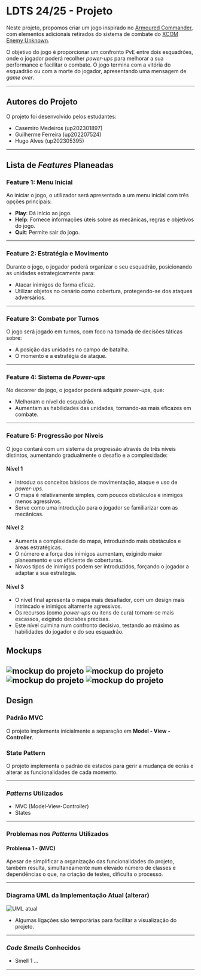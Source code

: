 # LDTS 24/25 - Projeto

Neste projeto, propomos criar um jogo inspirado no [Armoured Commander](https://store.steampowered.com/app/1361580/Armoured_Commander/), com elementos adicionais retirados do sistema de combate do [XCOM Enemy Unknown](https://store.steampowered.com/app/200510/XCOM_Enemy_Unknown/).

O objetivo do jogo é proporcionar um confronto PvE entre dois esquadrões, onde o jogador poderá recolher *power-ups* para melhorar a sua performance e facilitar o combate. O jogo termina com a vitória do esquadrão ou com a morte do jogador, apresentando uma mensagem de *game over*.

---

## Autores do Projeto

O projeto foi desenvolvido pelos estudantes:
- Casemiro Medeiros (up202301897)
- Guilherme Ferreira (up202207524)
- Hugo Alves (up202305395)

---

## Lista de *Features* Planeadas

### Feature 1: Menu Inicial
Ao iniciar o jogo, o utilizador será apresentado a um menu inicial com três opções principais:
- **Play**: Dá início ao jogo.
- **Help**: Fornece informações úteis sobre as mecânicas, regras e objetivos do jogo.
- **Quit**: Permite sair do jogo.

---

### Feature 2: Estratégia e Movimento
Durante o jogo, o jogador poderá organizar o seu esquadrão, posicionando as unidades estrategicamente para:
- Atacar inimigos de forma eficaz.
- Utilizar objetos no cenário como cobertura, protegendo-se dos ataques adversários.

---

### Feature 3: Combate por Turnos
O jogo será jogado em turnos, com foco na tomada de decisões táticas sobre:
- A posição das unidades no campo de batalha.
- O momento e a estratégia de ataque.

---

### Feature 4: Sistema de *Power-ups*
No decorrer do jogo, o jogador poderá adquirir *power-ups*, que:
- Melhoram o nível do esquadrão.
- Aumentam as habilidades das unidades, tornando-as mais eficazes em combate.

---
### Feature 5: Progressão por Níveis

O jogo contará com um sistema de progressão através de três níveis distintos, aumentando gradualmente o desafio e a complexidade:

#### Nível 1
- Introduz os conceitos básicos de movimentação, ataque e uso de *power-ups*.
- O mapa é relativamente simples, com poucos obstáculos e inimigos menos agressivos.
- Serve como uma introdução para o jogador se familiarizar com as mecânicas.

#### Nível 2
- Aumenta a complexidade do mapa, introduzindo mais obstáculos e áreas estratégicas.
- O número e a força dos inimigos aumentam, exigindo maior planeamento e uso eficiente de coberturas.
- Novos tipos de inimigos podem ser introduzidos, forçando o jogador a adaptar a sua estratégia.

#### Nível 3
- O nível final apresenta o mapa mais desafiador, com um design mais intrincado e inimigos altamente agressivos.
- Os recursos (como *power-ups* ou itens de cura) tornam-se mais escassos, exigindo decisões precisas.
- Este nível culmina num confronto decisivo, testando ao máximo as habilidades do jogador e do seu esquadrão.


## Mockups

![mockup do projeto](Mockup_Menu.png)
![mockup do projeto](Mockup_Gameplay.png)
![mockup do projeto](Mockup_Help.png)
![mockup do projeto](Mockup_Finalmessage.png)
---

## Design

### Padrão MVC
O projeto implementa inicialmente a separação em **Model - View - Controller**.

### State Pattern
O projeto implementa o padrão de estados para gerir a mudança de ecrãs e alterar as funcionalidades de cada momento.

---

### *Patterns* Utilizados
- MVC (Model-View-Controller)
- States

---

### Problemas nos *Patterns* Utilizados
#### Problema 1 - (MVC)
Apesar de simplificar a organização das funcionalidades do projeto, também resulta, simultaneamente num elevado
número de classes e dependências o que, na criação de testes, dificulta o processo.

---

### Diagrama UML da Implementação Atual (alterar)
![UML atual](uml.png)
- Algumas ligações são temporárias para facilitar a visualização do projeto.

---

### _Code Smells_ Conhecidos
- Smell 1 ...

---

